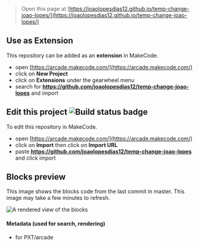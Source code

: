  


> Open this page at [https://joaolopesdias12.github.io/temp-change-joao-lopes/](https://joaolopesdias12.github.io/temp-change-joao-lopes/)

## Use as Extension

This repository can be added as an **extension** in MakeCode.

* open [https://arcade.makecode.com/](https://arcade.makecode.com/)
* click on **New Project**
* click on **Extensions** under the gearwheel menu
* search for **https://github.com/joaolopesdias12/temp-change-joao-lopes** and import

## Edit this project ![Build status badge](https://github.com/joaolopesdias12/temp-change-joao-lopes/workflows/MakeCode/badge.svg)

To edit this repository in MakeCode.

* open [https://arcade.makecode.com/](https://arcade.makecode.com/)
* click on **Import** then click on **Import URL**
* paste **https://github.com/joaolopesdias12/temp-change-joao-lopes** and click import

## Blocks preview

This image shows the blocks code from the last commit in master.
This image may take a few minutes to refresh.

![A rendered view of the blocks](https://github.com/joaolopesdias12/temp-change-joao-lopes/raw/master/.github/makecode/blocks.png)

#### Metadata (used for search, rendering)

* for PXT/arcade
<script src="https://makecode.com/gh-pages-embed.js"></script><script>makeCodeRender("{{ site.makecode.home_url }}", "{{ site.github.owner_name }}/{{ site.github.repository_name }}");</script>
